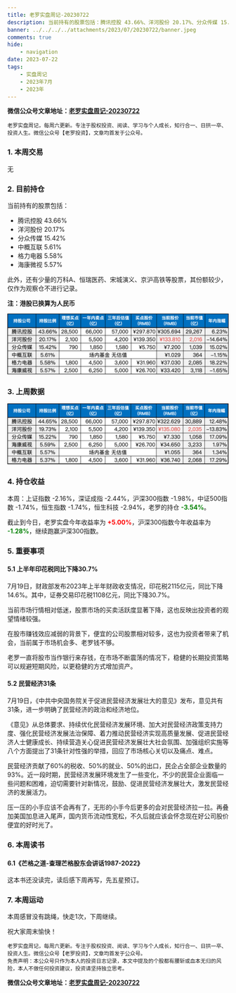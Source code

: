 ```yaml
---
title: 老罗实盘周记-20230722
description: 当前持有的股票包括：腾讯控股 43.66%、洋河股份 20.17%、分众传媒 15.42%、中概互联 5.61%、格力电器 5.58%、海康微视 5.57%。此外，还有少量的万科A、恒瑞医药、宋城演义、京沪高铁等股票，其份额较少，仅作为观察仓不进行记录。
banner: ../../../../attachments/2023/07/20230722/banner.jpeg
comments: true
hide:
    - navigation
date: 2023-07-22
tags:
    - 实盘周记
    - 2023年7月
    - 2023年
---
```


__微信公众号文章地址：[老罗实盘周记-20230722](https://mp.weixin.qq.com/s/QAycOtm1CZ7C0ggccsmW4g)__

```
老罗实盘周记，每周六更新。专注于股权投资、阅读、学习与个人成长，知行合一、日拱一卒、投资人生。微信公众号【老罗投资】，文章均首发于公众号。
```

### 1. 本周交易

无

### 2. 目前持仓

当前持有的股票包括：

+ 腾讯控股 43.66%
+ 洋河股份 20.17%
+ 分众传媒 15.42%
+ 中概互联 5.61%
+ 格力电器 5.58%
+ 海康微视 5.57%

此外，还有少量的万科A、恒瑞医药、宋城演义、京沪高铁等股票，其份额较少，仅作为观察仓不进行记录。

**注：港股已换算为人民币**

![目前持仓](../../../attachments/2023/07/20230722/1.png)

### 3. 上周数据

![上周数据](../../../attachments/2023/07/20230722/2.png)

### 4. 持仓收益

本周：上证指数 -2.16%，深证成指 -2.44%，沪深300指数 -1.98%，中证500指数 -1.74%，恒生指数 -1.74%，恒生科技 -2.94%，老罗的持仓 <strong style="color:green;">-3.54%</strong>。

截止到今日，老罗实盘今年收益率为 <strong style="color:red;">+5.00%</strong>，沪深300指数今年收益率为 <strong style="color:green;">-1.28%</strong>，继续跑赢沪深300指数。

### 5. 重要事项

#### 5.1 上半年印花税同比下降30.7%

7月19日，财政部发布2023年上半年财政收支情况，印花税2115亿元，同比下降14.6%。其中，证券交易印花税1108亿元，同比下降30.7%。

当前市场行情相对低迷，股票市场的买卖活跃度显著下降，这也反映出投资者的观望情绪较强。

在股市赚钱效应减弱的背景下，便宜的公司股票相对较多，这也为投资者带来了机会，当前属于市场机会多、老罗钱不够。

老罗一直将股市当作银行来存钱，在市场不断震荡的情况下，稳健的长期投资策略可以规避短期风险，以更稳健的方式增加资产。

#### 5.2 民营经济31条

7月19日，《中共中央国务院关于促进民营经济发展壮大的意见》发布，意见共有31条，进一步明确了民营经济的政治和经济地位。

《意见》从总体要求、持续优化民营经济发展环境、加大对民营经济政策支持力度、强化民营经济发展法治保障、着力推动民营经济实现高质量发展、促进民营经济人士健康成长、持续营造关心促进民营经济发展壮大社会氛围、加强组织实施等八个方面提出了31条针对性强的举措，回应了市场核心关切以及痛点、难点。

民营经济贡献了60%的税收、50%的就业、50%的出口，民企占全部企业数量的93%。近一段时期，民营经济发展环境发生了一些变化，不少的民营企业面临一些问题和困难，迫切需要针对新情况，鼓励、促进民营经济发展壮大，激发民营经济的发展活力。

压一压的小手应该不会再有了，无形的小手今后更多的会对民营经济拉一拉。再叠加美国加息进入尾声，国内货币流动性宽松，不久后就应该会怀念现在好公司股价便宜的好时光了。

### 6. 本周读书

#### 6.1《芒格之道-查理芒格股东会讲话1987-2022》

这本书还没读完，读后感下周再写，先五星预订。

### 7. 本周运动

本周感冒没有跳绳，快走1次，下周继续。

祝大家周末愉快！

```
老罗实盘周记，每周六更新。专注于股权投资、阅读、学习与个人成长，知行合一、日拱一卒、投资人生。微信公众号【老罗投资】，文章均首发于公众号。
免责声明：本公众号只作为本人的投资日志记录，本文中提及的个股都有腰斩或血本无归的风险，本人不做任何投资建议，投资请坚持独立思考。
```

__微信公众号文章地址：[老罗实盘周记-20230722](https://mp.weixin.qq.com/s/QAycOtm1CZ7C0ggccsmW4g)__